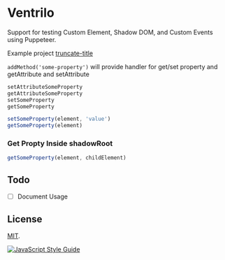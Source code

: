 # Ventrilo

Support for testing Custom Element, Shadow DOM, and Custom Events using Puppeteer.

Example project [truncate-title](https://github.com/TravisMullen/truncate-title)

`addMethod('some-property')` will provide handler for get/set property and getAttribute and setAttribute

```js
setAttributeSomeProperty
getAttributeSomeProperty
setSomeProperty
getSomeProperty
```


```js
setSomeProperty(element, 'value')
getSomeProperty(element)
```

### Get Propty Inside shadowRoot
```js
getSomeProperty(element, childElement)
```

## Todo

- [ ] Document Usage


## License

[MIT](LICENSE).


[![JavaScript Style Guide](https://cdn.rawgit.com/standard/standard/master/badge.svg)](https://github.com/standard/standard)
